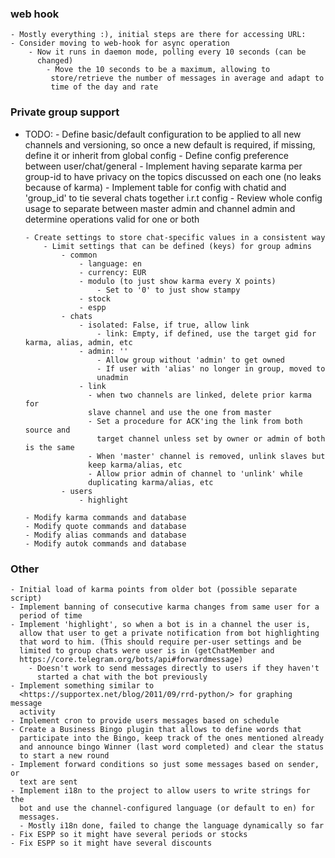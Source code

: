 ### web hook
    - Mostly everything :), initial steps are there for accessing URL:
    - Consider moving to web-hook for async operation
        - Now it runs in daemon mode, polling every 10 seconds (can be
          changed)
            - Move the 10 seconds to be a maximum, allowing to
             store/retrieve the number of messages in average and adapt to
             time of the day and rate

### Private group support
  - TODO:
        - Define basic/default configuration to be applied to all new channels 
        and versioning, so once a new default is required, if missing, define
         it or inherit from global config
        - Define config preference between user/chat/general
        - Implement having separate karma per group-id to have privacy on the
          topics discussed on each one (no leaks because of karma)
          - Implement table for config with chatid and 'group_id' to tie 
          several chats together i.r.t config
        - Review whole config usage to separate between master admin and channel
          admin and determine operations valid for one or both
    
        - Create settings to store chat-specific values in a consistent way
            - Limit settings that can be defined (keys) for group admins
                - common
                    - language: en
                    - currency: EUR
                    - modulo (to just show karma every X points)
                        - Set to '0' to just show stampy
                    - stock
                    - espp
                - chats
                    - isolated: False, if true, allow link
                        - link: Empty, if defined, use the target gid for karma, alias, admin, etc
                    - admin: ''
                        - Allow group without 'admin' to get owned
                        - If user with 'alias' no longer in group, moved to 
                        unadmin
                    - link
                      - when two channels are linked, delete prior karma for 
                      slave channel and use the one from master
                      - Set a procedure for ACK'ing the link from both source and
                        target channel unless set by owner or admin of both is the same
                      - When 'master' channel is removed, unlink slaves but 
                      keep karma/alias, etc
                      - Allow prior admin of channel to 'unlink' while  
                      duplicating karma/alias, etc
                - users
                    - highlight

        - Modify karma commands and database
        - Modify quote commands and database
        - Modify alias commands and database
        - Modify autok commands and database
      
### Other
    - Initial load of karma points from older bot (possible separate script)
    - Implement banning of consecutive karma changes from same user for a
      period of time
    - Implement 'highlight', so when a bot is in a channel the user is,
      allow that user to get a private notification from bot highlighting
      that word to him. (This should require per-user settings and be
      limited to group chats were user is in (getChatMember and
      https://core.telegram.org/bots/api#forwardmessage)
        - Doesn't work to send messages directly to users if they haven't 
          started a chat with the bot previously
    - Implement something similar to
      <https://supportex.net/blog/2011/09/rrd-python/> for graphing message
      activity
    - Implement cron to provide users messages based on schedule
    - Create a Business Bingo plugin that allows to define words that
      participate into the Bingo, keep track of the ones mentioned already
      and announce bingo Winner (last word completed) and clear the status
      to start a new round
    - Implement forward conditions so just some messages based on sender, or
      text are sent
    - Implement i18n to the project to allow users to write strings for the 
      bot and use the channel-configured language (or default to en) for 
      messages.
      - Mostly i18n done, failed to change the language dynamically so far
    - Fix ESPP so it might have several periods or stocks
    - Fix ESPP so it might have several discounts
